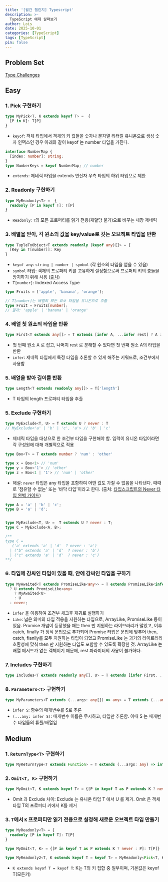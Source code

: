 ```yaml
---
title: '[월간 챌린지] Typescript'
description: >-
  TypeScript 예제 살펴보기
author: Lois
date: 2025-10-01
categories: [TypeScript]
tags: [TypeScript]
pin: false
---
```


## Problem Set
[Type Challenges](https://github.com/type-challenges)

## Easy
### 1. Pick 구현하기
```ts
type MyPick<T, K extends keyof T> =  {
  [P in K]: T[P]
}
```

- `keyof`: 객체 타입에서 객체의 키 값들을 숫자나 문자열 리터럴 유니온으로 생성 
숫자 인덱스인 경우 아래와 같이 keyof 는 number 타입을 가진다.

```ts
interface NumberMap {
  [index: number]: string;
}
type NumberKeys = keyof NumberMap; // number
```

- `extends`: 제네릭 타입을 extends 연산자 우측 타입의 하위 타입으로 제한


### 2. Readonly 구현하기
```ts
type MyReadonly<T> =  {
  readonly [P in keyof T]: T[P]
}
```
- `Readonly`: `T`의 모든 프로퍼티를 읽기 전용(재할당 불가)으로 바꾸는 내장 제네릭

### 3. 배열을 받아, 각 원소의 값을 key/value로 갖는 오브젝트 타입을 반환
```ts
type TupleToObject<T extends readonly (keyof any)[]> = {
  [Key in T[number]]: Key
}
```

- `keyof any`: `string | number | symbol` (각 원소의 타입을 얻을 수 있음)
- `symbol` 타입: 객체의 프로퍼티 키를 고유하게 설정함으로써 프로퍼티 키의 충돌을 방지하기 위해 사용 ([출처](https://inpa.tistory.com/entry/JS-📚-자료형-Symbol-🚩-정리))
- `T[number]`: Indexed Access Type

```ts
type Fruits = ['apple', 'banana', 'orange'];

// T[number]는 배열의 모든 요소 타입을 유니온으로 추출
type Fruit = Fruits[number];
// 결과: 'apple' | 'banana' | 'orange'
```

### 4. 배열 첫 원소의 타입을 반환
```ts
type First<T extends any[]> = T extends [infer A, ...infer rest] ? A : never

```
- 첫 번째 원소 A 로 잡고, 나머지 rest 로 분해할 수 있다면 첫 번째 원소 A의 타입을 반환
- `infer`: 제네릭 타입에서 특정 타입을 추론할 수 있게 해주는 키워드로, 조건부에서 사용함

### 5. 배열을 받아 길이를 반환
```ts
type Length<T extends readonly any[]> = T['length']
```
- T 타입의 length 프로퍼티 타입을 추출

### 5. Exclude 구현하기
```ts
type MyExclude<T, U> = T extends U ? never : T
// MyExclude<'a' | 'b' | 'c', 'a'> // 'b' | 'c'

```
- 제네릭 타입을 대상으로 한 조건부 타입을 구현해야 함. 입력이 유니온 타입이라면 각 구성원에 대해 개별적으로 적용

```ts
type Box<T> = T extends number ? 'num' : 'other'

type x = Box<1> // 'num'
type y = Box<'1'> // 'other'
type z = Box<1 | '1'> // 'num' | 'other'
```

- 해설: `never` 타입은 any 타입을 포함하여 어떤 값도 가질 수 없음을 나타낸다. 때때로 '점유할 수 없는' 또는 '바닥 타입'이라고 한다. (출처: [타입스크립트의 Never 타입 완벽 가이드](https://ui.toast.com/posts/ko_20220323))


```ts
type A = 'a' | 'b' | 'c';
type B = 'a' | 'd';


type MyExclude<T, U> =  T extends U ? never : T;
type C = MyExclude<A, B>; 

/**
type C =
   ('a' extends 'a' | 'd'  ? never : 'a')
  | ("b" extends 'a' | 'd'  ? never : 'b')
  | ("c" extends 'a' | 'd'  ? never : 'c')
**/
```

### 6. 타입에 감싸인 타입이 있을 때, 안에 감싸인 타입을 구하기
```ts
type MyAwaited<T extends PromiseLike<any>> = T extends PromiseLike<infer U>
  ? U extends PromiseLike<any>
    ? MyAwaited<U>
    : U
  : never;
```
- `infer` 을 이용하여 조건부 체크후 재귀로 실행하기
- `Like`: 넓은 의미의 타입 적용을 지원하는 타입으로, ArrayLike, PromiseLike 등이 있음.
Promise 개념이 등장했을 때는 then 만 지원하는 라이브러리가 많았고, 이후 catch, finally 가 정식 문법으로 추가되어 Promise 타입은 문법에 맞추어 then, catch, fianlly를 모두 지원하는 타입이 되었고
PromiseLike 는 과거의 라이르러리 호환성에 맞춰 then 만 지원하는 타입도 포함할 수 있도록 확장한 것. ArrayLike 는 배열 메서드가 없는 객체이기 때문에, rest 파라미터의 사용이 불가하다. 

### 7. Includes 구현하기
```ts
type Includes<T extends readonly any[], U> = T extends [infer First, ...infer Rest] ? Equal<First, U> extends true ? true : Includes<Rest, U> : false
```

### 8. `Parameters<T>` 구현하기
```ts
type MyParameters<T extends (...args: any[]) => any> = T extends (...any: infer S) => any ? S : any 
```
- `infer S`: 함수의 매개변수를 S로 추론
- `(...any: infer S)`: 매개변수 이름은 무시하고, 타입만 추론함. 이때 S 는 매개변수 타입들의 튜플/배열임


## Medium
### 1. `ReturnType<T>` 구현하기
```ts
type MyReturnType<T extends Function> = T extends (...args: any) => infer R ? R : never
```

### 2. `Omit<T, K>` 구현하기
```ts
type MyOmit<T, K extends keyof T> = {[P in keyof T as P extends K ? never: P] :T[P]}
```
- Omit 과 Exclude 차이: Exclude 는 유니온 타입 T 에서 U 를 제거. Omit 은 객체 타입 T의 프로퍼티 키에서 K를 제거


### 3. `T`에서 `K` 프로퍼티만 읽기 전용으로 설정해 새로운 오브젝트 타입 만들기
```ts
type MyReadonly<T> = {
  readonly [P in keyof T]: T[P]
}

type MyOmit<T, K> = {[P in keyof T as P extends K ? never : P]: T[P]}

type MyReadonly2<T, K extends keyof T = keyof T> = MyReadonly<Pick<T, K>> & MyOmit<T, K>
```
- `K extends keyof T = keyof T`: K는 T의 키 집합 중 일부이며, 기본값은 keyof T(모든키)
